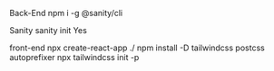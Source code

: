 Back-End
npm i -g @sanity/cli

Sanity
sanity init
Yes

front-end 
npx create-react-app ./
npm install -D tailwindcss postcss autoprefixer
npx tailwindcss init -p